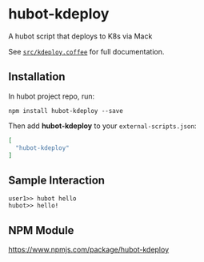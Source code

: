 # hubot-kdeploy

A hubot script that deploys to K8s via Mack

See [`src/kdeploy.coffee`](src/kdeploy.coffee) for full documentation.

## Installation

In hubot project repo, run:

`npm install hubot-kdeploy --save`

Then add **hubot-kdeploy** to your `external-scripts.json`:

```json
[
  "hubot-kdeploy"
]
```

## Sample Interaction

```
user1>> hubot hello
hubot>> hello!
```

## NPM Module

https://www.npmjs.com/package/hubot-kdeploy
